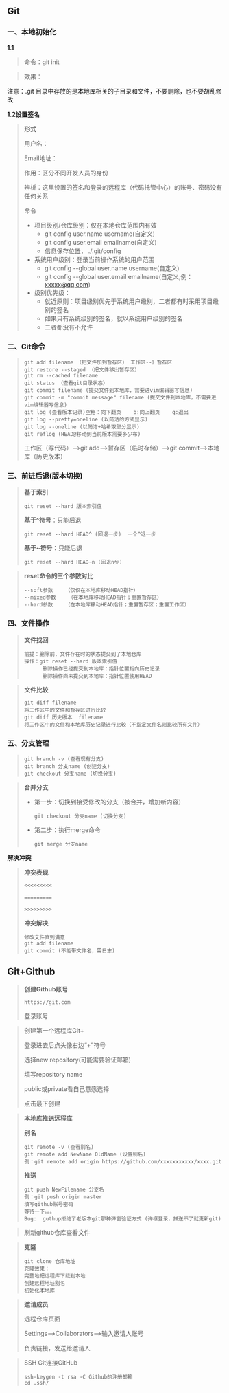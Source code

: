 ## Git

### 一、本地初始化

**1.1**

> 命令：git init

> 效果：
>
> 

注意：.git 目录中存放的是本地库相关的子目录和文件，不要删除，也不要胡乱修改

**1.2设置签名**

> **形式**
>
> 用户名：
>
> Email地址：
>
> 作用：区分不同开发人员的身份
>
> 辨析：这里设置的签名和登录的远程库（代码托管中心）的账号、密码没有任何关系
>
> 命令
>
> * 项目级别/仓库级别：仅在本地仓库范围内有效
>   * git config user.name username(自定义)
>   * git config user.email emailname(自定义)
>   * 信息保存位置， ./.git/config
> * 系统用户级别：登录当前操作系统的用户范围
>   * git config --global user.name username(自定义)
>   * git config --global user.email emailname(自定义,例：xxxxx@qq.com)
> * 级别优先级：
>   * 就近原则：项目级别优先于系统用户级别，二者都有时采用项目级别的签名
>   * 如果只有系统级别的签名，就以系统用户级别的签名
>   * 二者都没有不允许

### 二、Git命令

> ```text
> git add filename （把文件加到暂存区） 工作区--》暂存区
> git restore --staged （把文件移出暂存区）
> git rm --cached filename
> git status （查看git目录状态）
> git commit filename (提交文件到本地库，需要进vim编辑器写信息)
> git commit -m "commit message" filename (提交文件到本地库，不需要进vim编辑器写信息)
> git log (查看版本记录)空格：向下翻页    b:向上翻页    q:退出
> git log --pretty=oneline (以简洁的方式显示)
> git log --oneline (以简洁+哈希取部分显示)
> git reflog (HEAD@移动到当前版本需要多少布)
> ```
>
> 工作区（写代码）-->git add-->暂存区（临时存储）-->git commit-->本地库（历史版本）

### 三、前进后退(版本切换)

> **基于索引**
>
> ```text
> git reset --hard 版本索引值
> ```
>
> **基于^符号**：只能后退
>
> ```text
> git reset --hard HEAD^ (回退一步)  一个^退一步
> ```
>
> **基于~符号**：只能后退
>
> ```text
> git reset --hard HEAD~n (回退n步)
> ```

> **reset命令的三个参数对比**
>
> ```text
> --soft参数    （仅仅在本地库移动HEAD指针）
> --mixed参数    （在本地库移动HEAD指针；重置暂存区）
> --hard参数    （在本地库移动HEAD指针；重置暂存区；重置工作区）
> ```

### 四、文件操作

> **文件找回**
>
> ```text
> 前提：删除前，文件存在时的状态提交到了本地仓库
> 操作：git reset --hard 版本索引值
> 		删除操作已经提交到本地库：指针位置指向历史记录
> 		删除操作尚未提交到本地库：指针位置使用HEAD
> ```

> **文件比较**
>
> ```text
> git diff filename
> 将工作区中的文件和暂存区进行比较
> git diff 历史版本  filename
> 将工作区中的文件和本地库历史记录进行比较（不指定文件名则比较所有文件）
> ```

### 五、分支管理

> ```text
> git branch -v (查看现有分支)
> git branch 分支name (创建分支)
> git checkout 分支name (切换分支)
> ```

> **合并分支**
>
> * 第一步：切换到接受修改的分支（被合并，增加新内容）
>
>   ```text
>   git checkout 分支name (切换分支)
>   ```
>
>   
>
> * 第二步：执行merge命令
>
>   ```text
>   git merge 分支name
>   ```

**解决冲突**

> **冲突表现**
>
> ```text
> <<<<<<<<<
> 
> =========
> 
> >>>>>>>>>
> ```
>
> **冲突解决**
>
> ```text
> 修改文件直到满意
> git add filename
> git commit (不能带文件名，需日志)
> ```

## Git+Github

> **创建Github账号**
>
> ```text
> https://git.com
> ```
>
> 登录账号

> 创建第一个远程库Git+
>
> 登录进去后点头像右边“+”符号
>
> 选择new repository(可能需要验证邮箱)
>
> 填写repository name 
>
> public或private看自己意愿选择
>
> 点击最下创建

> **本地库推送远程库**
>
> **别名**
>
> ```text
> git remote -v (查看别名)
> git remote add NewName OldName (设置别名)
> 例：git remote add origin https://github.com/xxxxxxxxxxx/xxxx.git
> ```
>
> **推送**
>
> ```
> git push NewFilename 分支名 
> 例：git push origin master
> 填写github账号密码
> 等待一下。。。
> Bug:  guthup拒绝了老版本git那种弹窗验证方式 (弹框登录，推送不了就更新git)
> ```

> 刷新github仓库查看文件

> **克隆**
>
> ```text
> git clone 仓库地址
> 克隆效果：
> 完整地把远程库下载到本地
> 创建远程地址别名
> 初始化本地库
> ```

> **邀请成员**
>
> 远程仓库页面
>
> Settings-->Collaborators-->输入邀请人账号
>
> 负责链接，发送给邀请人

> SSH  Git连接GitHub
>
> ```
> ssh-keygen -t rsa -C Github的注册邮箱
> cd .ssh/
> ```
>
> 